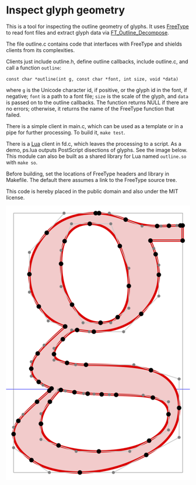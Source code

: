 # Inspect glyph geometry

This is a tool for inspecting the outline geometry of glyphs.
It uses [FreeType](https://freetype.org) to read font files and extract glyph data via [FT_Outline_Decompose](http://freetype.org/freetype2/docs/reference/ft2-outline_processing.html#ft_outline_decompose).

The file outline.c contains code that interfaces with FreeType and shields clients from its complexities.

Clients just include outline.h, define outline callbacks, include outline.c, and call a function `outline`:
```
const char *outline(int g, const char *font, int size, void *data)
```
where `g` is the Unicode character id, if positive, or the glyph id in the font, if negative; `font` is a path to a font file; `size` is the scale of the glyph, and `data` is passed on to the outline callbacks. The function returns NULL if there are no errors; otherwise, it returns the name of the FreeType function that failed.

There is a simple client in main.c, which can be used as a template or in a pipe for further processing. To build it, `make test`.

There is a [Lua](https://www.lua.org) client in fd.c, which leaves the processing to a  script.
As a demo, ps.lua outputs PostScript disections of glyphs. See the image below.
This module can also be built as a shared library for Lua named `outline.so` with `make so`.

Before building, set the locations of FreeType headers and library in Makefile. The default there assumes a link to the FreeType source tree.

This code is hereby placed in the public domain and also under the MIT license.

![image](out.png)
